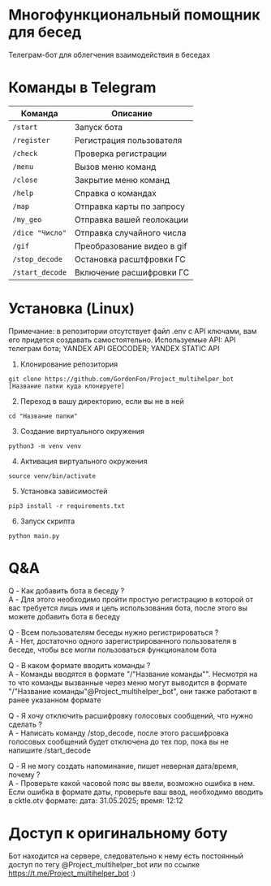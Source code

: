 # Многофункциональный помощник для бесед
Телеграм-бот для облегчения взаимодействия в беседах


# Команды в Telegram

| Команда          |          Описание         |
|------------------|---------------------------|
| `/start`         | Запуск бота               |
| `/register`      | Регистрация пользователя  |
| `/check`         | Проверка регистрации      |
| `/menu`          | Вызов меню команд         |
| `/close`         | Закрытие меню команд      |
| `/help`          | Справка о командах        |
| `/map`           | Отправка карты по запросу |
| `/my_geo`        | Отправка вашей геолокации |
| `/dice "Число"`  | Отправка случайного числа |
| `/gif`           | Преобразование видео в gif|
| `/stop_decode`   | Остановка расштфровки ГС  |
| `/start_decode`  | Включение расшифровки ГС  |

# Установка (Linux)

Примечание: в репозитории отсутствует файл .env с API ключами, вам его придется создавать самостоятельно. Используемые API: API телеграм бота; YANDEX API GEOCODER; YANDEX STATIC API

1. Клонирование репозитория 

```git clone https://github.com/GordonFon/Project_multihelper_bot [Название папки куда клонируете]```

2. Переход в вашу директорию, если вы не в ней

```cd "Название папки"```

3. Создание виртуального окружения

```python3 -m venv venv```

4. Активация виртуального окружения

```source venv/bin/activate```

5. Установка зависимостей

```pip3 install -r requirements.txt```

6. Запуск скрипта

```python main.py```

# Q&A
Q - Как добавить бота в беседу ?<br>
A - Для этого необходимо пройти простую регистрацию в которой от вас требуется лишь имя и цель использования бота, после этого вы можете добавить бота в беседу

Q - Всем пользователям беседы нужно регистрироваться ?<br>
A - Нет, достаточно одного зарегистрированного пользователя в беседе, чтобы все могли пользоваться функционалом бота

Q - В каком формате вводить команды ?<br>
A - Команды вводятся в формате "/"Название команды"". Несмотря на то что команды вызванные через меню могут выводится в формате "/"Название команды"@Project_multihelper_bot", они также работают в ранее указанном формате

Q - Я хочу отключить расшифровку голосовых сообщений, что нужно сделать ?<br>
A - Написать команду /stop_decode, после этого расшифровка голосовых сообщений будет отключена до тех пор, пока вы не напишите /start_decode

Q - Я не могу создать напоминание, пишет неверная дата/время, почему ?<br>
A - Проверьте какой часовой пояс вы ввели, возможно ошибка в нем. Если ошибка в формате даты, проверьте ваш ввод, необходимо вводить в cktle.otv формате: дата: 31.05.2025; время: 12:12


# Доступ к оригинальному боту
Бот находится на сервере, следовательно к нему есть постоянный доступ по тегу @Project_multihelper_bot или по ссылке https://t.me/Project_multihelper_bot :)

